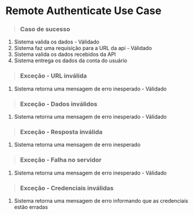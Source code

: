 # Remote Authenticate Use Case

> ### Caso de sucesso

1. Sistema valida os dados - Válidado
2. Sistema faz uma requisição para a URL da api - Válidado
3. Sistema valida os dados recebidos da API
4. Sistema entrega os dados da conta do usuário

> ### Exceção - URL inválida

1. Sistema retorna uma mensagem de erro inesperado - Válidado

> ### Exceção - Dados inválidos

1. Sistema retorna uma mensagem de erro inesperado - Válidado

> ### Exceção - Resposta inválida

1. Sistema retorna uma mensagem de erro inesperado

> ### Exceção - Falha no servidor

1. Sistema retorna uma mensagem de erro inesperado - Válidado

> ### Exceção - Credenciais inválidas

1. Sistema retorna uma mensagem de erro informando que as credenciais estão erradas
